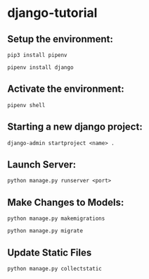# django-tutorial

## Setup the environment:
```pip3 install pipenv```

```pipenv install django```

## Activate the environment:
```pipenv shell```

## Starting a new django project:
```django-admin startproject <name> .```

## Launch Server:
```python manage.py runserver <port>```

## Make Changes to Models:
```python manage.py makemigrations```

```python manage.py migrate```

## Update Static Files

```python manage.py collectstatic```

